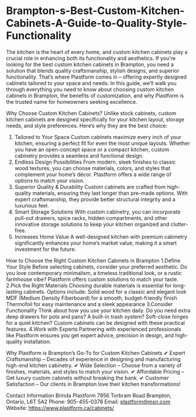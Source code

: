 # Brampton-s-Best-Custom-Kitchen-Cabinets-A-Guide-to-Quality-Style-Functionality

The kitchen is the heart of every home, and custom kitchen cabinets play a crucial role in enhancing both its functionality and aesthetics. If you're looking for the best custom kitchen cabinets in Brampton, you need a solution that blends quality craftsmanship, stylish designs, and superior functionality. That’s where Plastform comes in – offering expertly designed cabinets tailored to your space and needs.
In this guide, we’ll walk you through everything you need to know about choosing custom kitchen cabinets in Brampton, the benefits of customization, and why Plastform is the trusted name for homeowners seeking excellence.

Why Choose Custom Kitchen Cabinets?
Unlike stock cabinets, custom kitchen cabinets are designed specifically for your kitchen layout, storage needs, and style preferences. Here’s why they are the best choice:
1. Tailored to Your Space
Custom cabinets maximize every inch of your kitchen, ensuring a perfect fit for even the most unique layouts. Whether you have an open-concept space or a compact kitchen, custom cabinetry provides a seamless and functional design.
2. Endless Design Possibilities
From modern, sleek finishes to classic wood textures, you can choose materials, colors, and styles that complement your home’s décor. Plastform offers a wide range of options to match your vision.
3. Superior Quality & Durability
Custom cabinets are crafted from high-quality materials, ensuring they last longer than pre-made options. With expert craftsmanship, they provide better structural integrity and a luxurious feel.
4. Smart Storage Solutions
With custom cabinetry, you can incorporate pull-out drawers, spice racks, hidden compartments, and other innovative storage solutions to keep your kitchen organized and clutter-free.
5. Increases Home Value
A well-designed kitchen with premium cabinetry significantly enhances your home’s market value, making it a smart investment for the future.

How to Choose the Right Custom Kitchen Cabinets in Brampton
1.Define Your Style
Before selecting cabinets, consider your preferred aesthetic. Do you love contemporary minimalism, a timeless traditional look, or a rustic farmhouse vibe? Plastform offers custom solutions to match your taste.
2.Pick the Right Materials
Choosing durable materials is essential for long-lasting cabinets. Options include:
Solid wood for a classic and elegant look
MDF (Medium Density Fiberboard) for a smooth, budget-friendly finish
Thermofoil for easy maintenance and a sleek appearance
3.Consider Functionality
Think about how you use your kitchen daily. Do you need extra deep drawers for pots and pans? A built-in trash system? Soft-close hinges for a quiet kitchen? Custom cabinets can be designed with these practical features.
4.Work with Experts
Partnering with experienced professionals like Plastform ensures you get expert advice, precision in design, and high-quality installation.

Why Plastform is Brampton’s Go-To for Custom Kitchen Cabinets
✔ Expert Craftsmanship – Decades of experience in designing and manufacturing high-end kitchen cabinetry.
✔ Wide Selection – Choose from a variety of finishes, materials, and styles to match your vision.
✔ Affordable Pricing – Get luxury custom cabinets without breaking the bank.
✔ Customer Satisfaction – Our clients in Brampton love their kitchen transformations!

Contact Information
Brinda
Plastform
7956 Torbram Road
Brampton, Ontario, L6T 5A2
Phone: 905-455-0378
Email: plastform@msn.com
Website: https://www.plastform.ca/cabinets/
